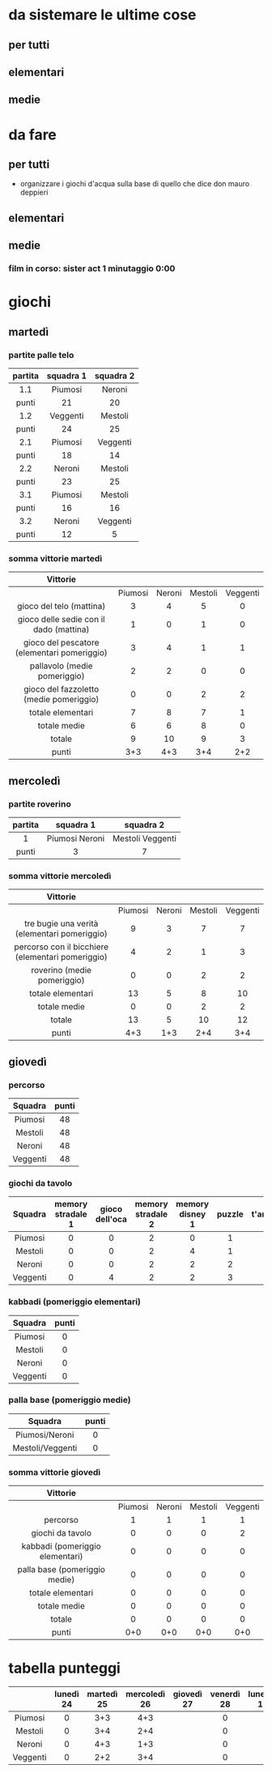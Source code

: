 # da sistemare le ultime cose
## per tutti
## elementari
## medie
# da fare
## per tutti
- organizzare i giochi d'acqua sulla base di quello che dice don mauro deppieri
## elementari
## medie

### film in corso: sister act 1 minutaggio 0:00

# giochi
## martedì
### partite palle telo

|partita|squadra 1|squadra 2|
|:---:|:---:|:---:|
|1.1|Piumosi|Neroni|
|punti|21|20|
|1.2|Veggenti|Mestoli|
|punti|24|25|
|2.1|Piumosi|Veggenti|
|punti|18|14|
|2.2|Neroni|Mestoli|
|punti|23|25|
|3.1|Piumosi|Mestoli|
|punti|16|16|
|3.2|Neroni|Veggenti|
|punti|12|5|

### somma vittorie martedì

|Vittorie|||||
|:---:|:---:|:---:|:---:|:---:|
||Piumosi|Neroni|Mestoli|Veggenti|
|gioco del telo (mattina)|3|4|5|0|
|gioco delle sedie con il dado (mattina)|1|0|1|0|
|gioco del pescatore (elementari pomeriggio)|3|4|1|1|
|pallavolo (medie pomeriggio)|2|2|0|0|
|gioco del fazzoletto (medie pomeriggio)|0|0|2|2|
|totale elementari|7|8|7|1|
|totale medie|6|6|8|0|
|totale|9|10|9|3|
|punti|3+3|4+3|3+4|2+2|

## mercoledì
### partite roverino

|partita|squadra 1|squadra 2|
|:---:|:---:|:---:|
|1|Piumosi Neroni|Mestoli Veggenti|
|punti|3|7|

### somma vittorie mercoledì

|Vittorie|||||
|:---:|:---:|:---:|:---:|:---:|
||Piumosi|Neroni|Mestoli|Veggenti|
|tre bugie una verità (elementari pomeriggio)|9|3|7|7|
|percorso con il bicchiere (elementari pomeriggio)|4|2|1|3|
|roverino (medie pomeriggio)|0|0|2|2|
|totale elementari|13|5|8|10|
|totale medie|0|0|2|2|
|totale|13|5|10|12|
|punti|4+3|1+3|2+4|3+4|

## giovedì
### percorso

|Squadra|punti|
|:---:|:---:|
|Piumosi|48|
|Mestoli|48|
|Neroni|48|
|Veggenti|48|

### giochi da tavolo

|Squadra|memory stradale 1|gioco dell'oca|memory stradale 2|memory disney 1|puzzle|non t'arrabbiare 1|non t'arrabbiare 2|memory stradale 3|memory disney 2|memory stradale 4|forza 4|totale|
|:---:|:---:|:---:|:---:|:---:|:---:|:---:|:---:|:---:|:---:|:---:|:---:|:---:|
|Piumosi|0|0|2|0|1|0|0|0|0|0|1|4|
|Mestoli|0|0|2|4|1|2|4|0|0|0|0|13|
|Neroni|0|0|2|2|2|2|2|0|0|0|0|10|
|Veggenti|0|4|2|2|3|4|0|0|0|4|0|19|

### kabbadi (pomeriggio elementari)

|Squadra|punti|
|:---:|:---:|
|Piumosi|0|
|Mestoli|0|
|Neroni|0|
|Veggenti|0|

### palla base (pomeriggio medie)

|Squadra|punti|
|:---:|:---:|
|Piumosi/Neroni|0|
|Mestoli/Veggenti|0|

### somma vittorie giovedì

|Vittorie|||||
|:---:|:---:|:---:|:---:|:---:|
||Piumosi|Neroni|Mestoli|Veggenti|
|percorso|1|1|1|1|
|giochi da tavolo|0|0|0|2|
|kabbadi (pomeriggio elementari)|0|0|0|0|
|palla base (pomeriggio medie)|0|0|0|0|
|totale elementari|0|0|0|0|
|totale medie|0|0|0|0|
|totale|0|0|0|0|
|punti|0+0|0+0|0+0|0+0|

# tabella punteggi

||lunedì 24|martedì 25|mercoledì 26|giovedì 27|venerdì 28|lunedì 1|martedì 2|mercoledì 3|giovedì 4|venerdì 5|totale
|:---:|:---:|:---:|:---:|:---:|:---:|:---:|:---:|:---:|:---:|:---:|:---:|
|Piumosi|0|3+3|4+3||0|||0||0|13|
|Mestoli|0|3+4|2+4||0|||0||0|13|
|Neroni|0|4+3|1+3||0|||0||0|11|
|Veggenti|0|2+2|3+4||0|||0||0|11|